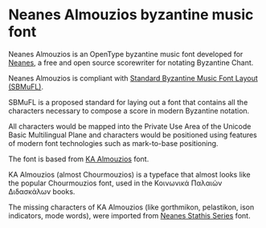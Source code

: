 # Neanes Almouzios byzantine music font

Neanes Almouzios is an OpenType byzantine music font developed for [Neanes](https://neanes.github.io/neanes/), a free and open source scorewriter for notating Byzantine Chant.

Neanes Almouzios is compliant with [Standard Byzantine Music Font Layout (SBMuFL)](https://neanes.github.io/sbmufl/).

SBMuFL is a proposed standard for laying out a font that contains all the characters necessary to compose a score in modern Byzantine notation.

All characters would be mapped into the Private Use Area of the Unicode Basic Multilingual Plane and characters would be positioned using features of modern font technologies such as mark-to-base positioning.

The font is based from [KA Almouzios](https://github.com/t-bullock/KA-Almouzios) font.

KA Almouzios (almost Chourmouzios) is a typeface that almost looks like the popular Chourmouzios font, used in the Κοινωνικά Παλαιών Διδασκάλων books.

The missing characters of KA Almouzios (like gorthmikon, pelastikon, ison indicators, mode words), were imported from [Neanes Stathis Series](https://github.com/neanes/neanes-StathisSeriesFont) font.